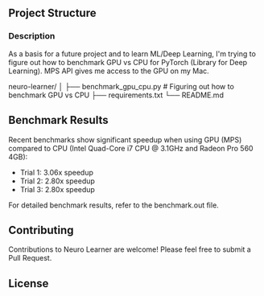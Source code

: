 ## Project Structure

### Description
As a basis for a future project and to learn ML/Deep Learning, I'm trying to figure out how to benchmark GPU vs CPU for PyTorch (Library for Deep Learning). MPS API gives me access to the GPU on my Mac.

neuro-learner/
│
├── benchmark_gpu_cpu.py  # Figuring out how to benchmark GPU vs CPU
├── requirements.txt
└── README.md
## Benchmark Results

Recent benchmarks show significant speedup when using GPU (MPS) compared to CPU (Intel Quad-Core i7 CPU @ 3.1GHz and Radeon Pro 560 4GB):

- Trial 1: 3.06x speedup
- Trial 2: 2.80x speedup
- Trial 3: 2.80x speedup

For detailed benchmark results, refer to the benchmark.out file.

## Contributing

Contributions to Neuro Learner are welcome! Please feel free to submit a Pull Request.

## License